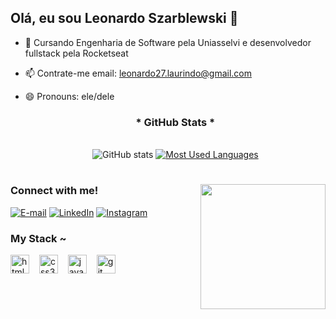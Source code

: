 ## Olá, eu sou Leonardo Szarblewski 👋

- 🌱 Cursando Engenharia de Software pela Uniasselvi e desenvolvedor fullstack pela Rocketseat
- 📫 Contrate-me email: leonardo27.laurindo@gmail.com
- 😄 Pronouns: ele/dele

  <div style="text-align: center;" align="center">
  <h3>* GitHub Stats *</h3>
  <br>
  <img src="https://github-readme-stats-git-masterrstaa-rickstaa.vercel.app/api?username=Szarblewski14&hide_title=true&show_icons=true&include_all_commits=false&count_private=true&line_height=25&hide=issues&bg_color=000&title_color=FF00F6&text_color=FFF&border_radius=3&border_color=36123c&icon_color=FF00F6&theme=radical" alt="GitHub stats">

  <a href="https://github.com/klauswolffk/github-readme-stats">
    <img src="https://github-readme-stats-git-masterrstaa-rickstaa.vercel.app/api/top-langs/?username=Szarblewski14&line_height=10&card_width=290&layout=compact&hide_title=false&count_private=true&langs_count=8&show_icons=true&title_color=FF00F6&bg_color=000&text_color=8B8B8B&border_radius=3&border_color=561760&count_private=true"&theme=radical&
      alt="Most Used Languages">
  </a>
</div>

  #


<img align="right" alt="" height="200px" src="./src/test.gif">

<h3 align="left">Connect with me!</h3>

[![E-mail](https://img.shields.io/badge/-Email-000?style=for-the-badge&logo=microsoft-outlook&logoColor=FF00F6&color:FFF)](mailto:leonardo27.laurindo@gmail.com)
[![LinkedIn](https://img.shields.io/badge/-LinkedIn-000?style=for-the-badge&logo=linkedin&logoColor=FF00F6&color:FFF)](https://www.linkedin.com/in/leonardoszarblewski/)
[![Instagram](https://img.shields.io/badge/-Instagram-000?style=for-the-badge&logo=instagram&logoColor=FF00F6&color:FFF)](https://www.instagram.com/leonardoszarblewski.k/)
<h3 align="left">My Stack ~</h3>

<div align="left">
  <img src="https://cdn.jsdelivr.net/gh/devicons/devicon/icons/html5/html5-original.svg" height="30" alt="html5 logo"  />
  <img width="8" />
  <img src="https://cdn.jsdelivr.net/gh/devicons/devicon/icons/css3/css3-original.svg" height="30" alt="css3 logo"  />
  <img width="8" />
  <img src="https://cdn.jsdelivr.net/gh/devicons/devicon/icons/javascript/javascript-plain.svg" height="30" alt="java logo"  />
  <img width="8" />
  <img src="https://cdn.jsdelivr.net/gh/devicons/devicon@latest/icons/git/git-original.svg" height="30" alt="git logo"  />
</div>


